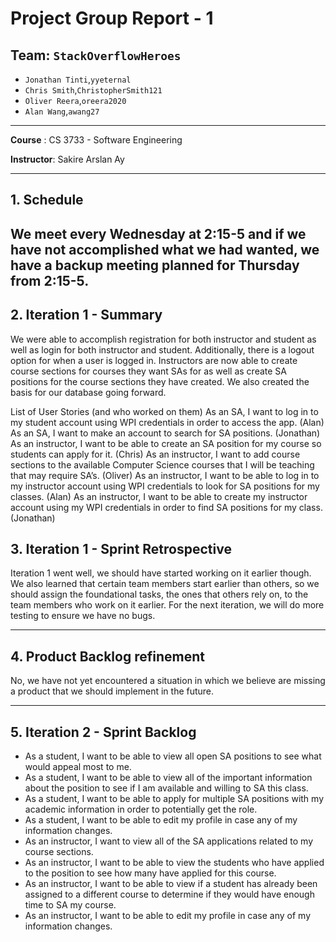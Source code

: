 # Project Group Report - 1

## Team: `StackOverflowHeroes`

* `Jonathan Tinti`,`yyeternal`
* `Chris Smith`,`ChristopherSmith121`
* `Oliver Reera`,`oreera2020`
* `Alan Wang`,`awang27`

---
**Course** : CS 3733 - Software Engineering

**Instructor**: Sakire Arslan Ay

----
## 1. Schedule

 We meet every Wednesday at 2:15-5 and if we have not accomplished what we had wanted, we have a backup meeting planned for Thursday from 2:15-5. 
----
## 2. Iteration 1 - Summary

 We were able to accomplish registration for both instructor and student as well as login for both instructor and student. Additionally, there is a logout option for when a user is logged in. Instructors are now able to create course sections for courses they want SAs for as well as create SA positions for the course sections they have created. We also created the basis for our database going forward. 

 List of User Stories (and who worked on them)
 As an SA, I want to log in to my student account using WPI credentials in order to access the app. (Alan)
 As an SA, I want to make an account to search for SA positions. (Jonathan)
 As an instructor, I want to be able to create an SA position for my course so students can apply for it. (Chris)
 As an instructor, I want to add course sections to the available Computer Science courses that I will be teaching that may require SA’s. (Oliver)
 As an instructor, I want to be able to log in to my instructor account using WPI credentials to look for SA positions for my classes. (Alan)
 As an instructor, I want to be able to create my instructor account using my WPI credentials in order to find SA positions for my class. (Jonathan)
## 3. Iteration 1 - Sprint Retrospective

 Iteration 1 went well, we should have started working on it earlier though. We also learned that certain team members start earlier than others, so we should assign the foundational tasks, the ones that others rely on, to the team members who work on it earlier. For the next iteration, we will do more testing to ensure we have no bugs. 

----
## 4. Product Backlog refinement
No, we have not yet encountered a situation in which we believe are missing a product that we should implement in the future.

----
## 5. Iteration 2 - Sprint Backlog
 * As a student, I want to be able to view all open SA positions to see what would appeal most to me.
 * As a student, I want to be able to view all of the important information about the position to see if I am available and willing to SA this class. 
 * As a student, I want to be able to apply for multiple SA positions with my academic information in order to potentially get the role. 
 * As a student, I want to be able to edit my profile in case any of my information changes. 
 * As an instructor, I want to view all of the SA applications related to my course sections. 
 * As an instructor, I want to be able to view the students who have applied to the position to see how many have applied for this course. 
 * As an instructor, I want to be able to view if a student has already been assigned to a different course to determine if they would have enough time to SA my course. 
 * As an instructor, I want to be able to edit my profile in case any of my information changes. 
